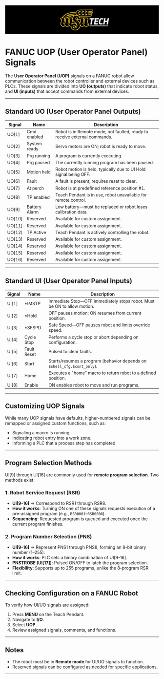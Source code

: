![LOGO](./LOGO.png)

# FANUC UOP (User Operator Panel) Signals

The **User Operator Panel (UOP)** signals on a FANUC robot allow communication between the robot controller and external devices such as PLCs. These signals are divided into **UO (outputs)** that indicate robot status, and **UI (inputs)** that accept commands from external devices.

---

## Standard UO (User Operator Panel Outputs)

| Signal | Name            | Description                                                                 |
|--------|-----------------|-----------------------------------------------------------------------------|
| UO[1]  | Cmd enabled     | Robot is in Remote mode, not faulted, ready to receive external commands.  |
| UO[2]  | System ready    | Servo motors are ON; robot is ready to move.                               |
| UO[3]  | Prg running     | A program is currently executing.                                          |
| UO[4]  | Prg paused      | The currently running program has been paused.                             |
| UO[5]  | Motion held     | Robot motion is held, typically due to UI Hold signal being OFF.           |
| UO[6]  | Fault           | A fault is present; requires reset to clear.                               |
| UO[7]  | At perch        | Robot is at predefined reference position #1.                              |
| UO[8]  | TP enabled      | Teach Pendant is in use, robot unavailable for remote control.             |
| UO[9]  | Battery Alarm   | Low battery—must be replaced or robot loses calibration data.              |
| UO[10] | Reserved        | Available for custom assignment.                                           |
| UO[11] | Reserved        | Available for custom assignment.                                           |
| UO[12] | TP Active       | Teach Pendant is actively controlling the robot.                           |
| UO[13] | Reserved        | Available for custom assignment.                                           |
| UO[14] | Reserved        | Available for custom assignment.                                           |
| UO[15] | Reserved        | Available for custom assignment.                                           |
| UO[16] | Reserved        | Available for custom assignment.                                           |

---

## Standard UI (User Operator Panel Inputs)

| Signal | Name        | Description                                                                 |
|--------|-------------|-----------------------------------------------------------------------------|
| UI[1]  | *IMSTP      | Immediate Stop—OFF immediately stops robot. Must be ON to allow motion.    |
| UI[2]  | *Hold       | OFF pauses motion; ON resumes from current position.                       |
| UI[3]  | *SFSPD      | Safe Speed—OFF pauses robot and limits override speed.                     |
| UI[4]  | Cycle Stop  | Performs a cycle stop or abort depending on configuration.                 |
| UI[5]  | Fault Reset | Pulsed to clear faults.                                                    |
| UI[6]  | Start       | Starts/resumes a program (behavior depends on `$shell_cfg.$cont_only`).    |
| UI[7]  | Home        | Executes a "home" macro to return robot to a defined position.             |
| UI[8]  | Enable      | ON enables robot to move and run programs.                                 |

---

## Customizing UOP Signals

While many UOP signals have defaults, higher-numbered signals can be remapped or assigned custom functions, such as:

- Signaling a macro is running.  
- Indicating robot entry into a work zone.  
- Informing a PLC that a process step has completed.  

---

## Program Selection Methods

UI[9] through UI[16] are commonly used for **remote program selection**. Two methods exist:

### 1. Robot Service Request (RSR)
- **UI[9-16]** → Correspond to RSR1 through RSR8.  
- **How it works**: Turning ON one of these signals requests execution of a pre-assigned program (e.g., `RSR0001`–`RSR0008`).  
- **Sequencing**: Requested program is queued and executed once the current program finishes.  

### 2. Program Number Selection (PNS)
- **UI[9-16]** → Represent PNS1 through PNS8, forming an 8-bit binary number (1–255).  
- **How it works**: PLC sets a binary combination of UI[9-16].  
- **PNSTROBE (UI[17])**: Pulsed ON/OFF to latch the program selection.  
- **Flexibility**: Supports up to 255 programs, unlike the 8-program RSR limit.  

---

## Checking Configuration on a FANUC Robot

To verify how UI/UO signals are assigned:

1. Press **MENU** on the Teach Pendant.  
2. Navigate to **I/O**.  
3. Select **UOP**.  
4. Review assigned signals, comments, and functions.  

---

## Notes

- The robot must be in **Remote mode** for UI/UO signals to function.  
- Reserved signals can be configured as needed for specific applications.  

---
